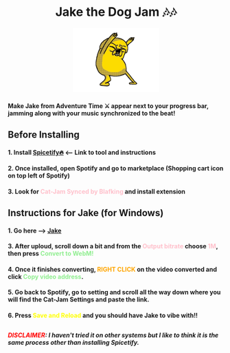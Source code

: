 <h1 align="center">Jake the Dog Jam 🎶🎶</h1>

<p align="center">
    <img src="jakegif.gif" alt="ya boiiii" width="200" height="150">

#### Make Jake from Adventure Time ⚔️ appear next to your progress bar, jamming along with your music synchronized to the beat!

## Before Installing
#### 1. Install [Spicetify🔥](https://github.com/spicetify) <-- Link to tool and instructions

#### 2. Once installed, open Spotify and go to marketplace (Shopping cart icon on top left of Spotify)

#### 3. Look for <span style="color: pink;">Cat-Jam Synced by Blafking</span> and install extension

## Instructions for Jake (for Windows)

#### 1. Go here --> [Jake](../../../Downloads/jakeforspiceify.webm)

#### 3. After uploud, scroll down a bit and from the <span style="color: pink;">Output bitrate</span> choose <span style="color: pink;">1M</span>, then press <span style="color: lightgreen;">Convert to WebM!</span>

#### 4. Once it finishes converting, <span style="color: orange;">RIGHT CLICK</span> on the video converted and click <span style="color: lightgreen;">Copy video address</span>.

#### 5. Go back to Spotify, go to setting and scroll all the way down where you will find the Cat-Jam Settings and paste the link.

#### 6. Press <span style="color: yellow;">Save and Reload</span> and you should have Jake to vibe with!! 

##

##### <span style="color: red;">DISCLAIMER</span>: I haven't tried it on other systems but I like to think it is the same process other than installing Spicetify.